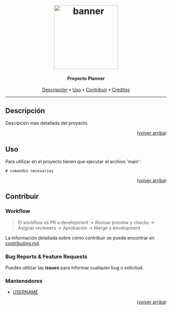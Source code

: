 <h1 align="center">
  <br>
  <a href=# name="readme-top"><img src="https://osuc.dev/img/min-icon.svg" width="200px" alt="banner"></a>
</h1>

<h4 align="center">Proyecto Planner</h4>

<p align="center">
     <!-- Badges Here -->
</p>
      
<p align="center">
  <a href="#Descripción">Descripción</a> •
  <a href="#Uso">Uso</a> •
  <a href="#Contribuir">Contribuir</a> •
  <a href="#Creditos">Creditos</a>
</p>

---

## Descripción

Descipción mas detallada del proyecto.
<p align="right">(<a href="#readme-top">volver arriba</a>)</p>

## Uso

Para utilizar en el proyecto tienen que ejecutar el archivo 'main':
```shell
# comandos necesarios
```
<p align="right">(<a href="#readme-top">volver arriba</a>)</p>

## Contribuir


### Workflow

> El workflow es PR a development -> Revisar preview y checks -> Asignar reviewers -> Aprobación -> Merge a development

La información detallada sobre cómo contribuir se puede encontrar en [contributing.md](contributing.md).

### Bug Reports & Feature Requests

Puedes utilizar las **issues** para informar cualquier bug o solicitud.

### Mantenedores

- [USERNAME](https://www.github.com/USERNAME)

<p align="right">(<a href="#readme-top">volver arriba</a>)</p>
